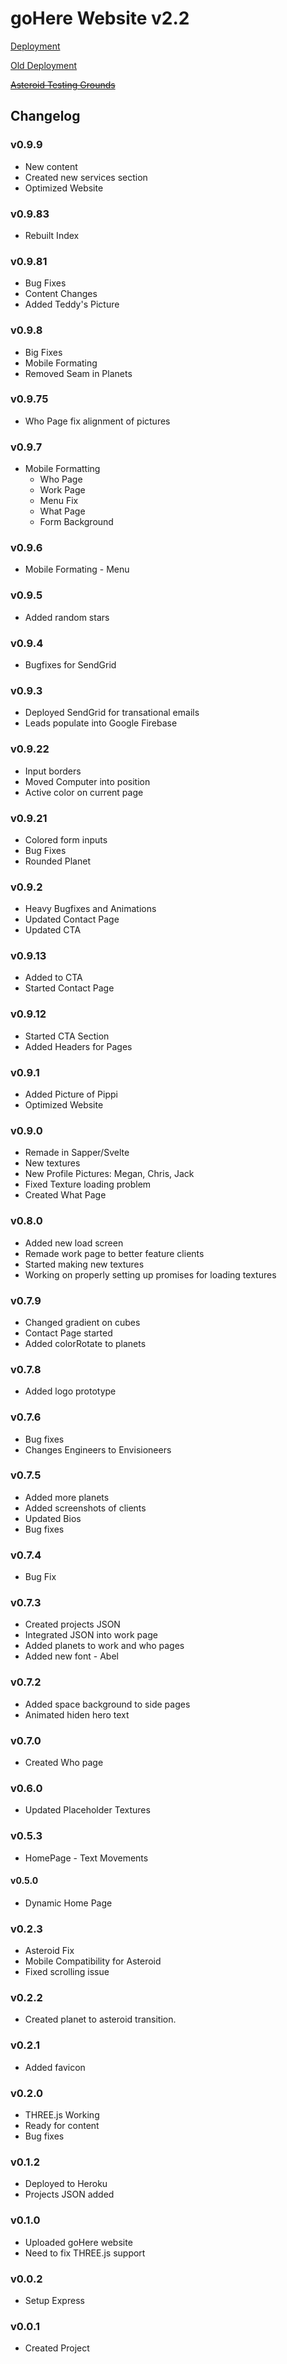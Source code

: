 # goHere Website v2.2
[Deployment](https://gh-gh.herokuapp.com/)

[Old Deployment](https://gohere-test.herokuapp.com/)

~~[Asteroid Testing Grounds](https://gohere-test.herokuapp.com/testgrounds.html)~~



## Changelog
### v0.9.9
* New content
* Created new services section
* Optimized Website
### v0.9.83
* Rebuilt Index
### v0.9.81
* Bug Fixes
* Content Changes
* Added Teddy's Picture
### v0.9.8
* Big Fixes
* Mobile Formating
* Removed Seam in Planets
### v0.9.75
* Who Page fix alignment of pictures
### v0.9.7
*  Mobile Formatting 
    - Who Page
    - Work Page
    - Menu Fix
    - What Page
    - Form Background
### v0.9.6
* Mobile Formating - Menu
### v0.9.5
* Added random stars
### v0.9.4
* Bugfixes for SendGrid
### v0.9.3
* Deployed SendGrid for transational emails
* Leads populate into Google Firebase
### v0.9.22
* Input borders
* Moved Computer into position
* Active color on current page
### v0.9.21
* Colored form inputs
* Bug Fixes
* Rounded Planet
### v0.9.2
* Heavy Bugfixes and Animations
* Updated Contact Page
* Updated CTA
### v0.9.13
* Added to CTA
* Started Contact Page
### v0.9.12
* Started CTA Section
* Added Headers for Pages
### v0.9.1
* Added Picture of Pippi
* Optimized Website
### v0.9.0
* Remade in Sapper/Svelte
* New textures
* New Profile Pictures: Megan, Chris, Jack
* Fixed Texture loading problem
* Created What Page
### v0.8.0
* Added new load screen
* Remade work page to better feature clients
* Started making new textures
* Working on properly setting up promises for loading textures
### v0.7.9
* Changed gradient on cubes
* Contact Page started
* Added colorRotate to planets
### v0.7.8
* Added logo prototype
### v0.7.6
* Bug fixes
* Changes Engineers to Envisioneers
### v0.7.5
* Added more planets
* Added screenshots of clients
* Updated Bios
* Bug fixes
### v0.7.4
* Bug Fix
### v0.7.3
* Created projects JSON
* Integrated JSON into work page
* Added planets to work and who pages
* Added new font - Abel
### v0.7.2
* Added space background to side pages
* Animated hiden hero text
### v0.7.0
* Created Who page
### v0.6.0
* Updated Placeholder Textures
### v0.5.3
* HomePage - Text Movements
#### v0.5.0
* Dynamic Home Page
### v0.2.3
* Asteroid Fix
* Mobile Compatibility for Asteroid
* Fixed scrolling issue
### v0.2.2
* Created planet to asteroid transition.
### v0.2.1
* Added favicon
### v0.2.0
* THREE.js Working 
* Ready for content
* Bug fixes
### v0.1.2
* Deployed to Heroku
* Projects JSON added
### v0.1.0
* Uploaded goHere website
* Need to fix THREE.js support
### v0.0.2 
* Setup Express
### v0.0.1 
* Created Project

